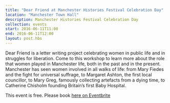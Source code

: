 ```yaml
---
title: "Dear Friend at Manchester Histories Festival Celebration Day"
location: "Manchester Town Hall"
description: Manchester Histories Festival Celebration Day
collection: events
start: 2016-06-11T11:00
end: 2016-06-11T12:00
layout: post.hbs
---
```

Dear Friend is a letter writing project celebrating women in public life and in struggles for liberation. Come to this workshop to learn more about the role that women played in Manchester life, both in the past and in the present. Manchester has seen women involved in all walks of life: from Mary Fiedes and the fight for universal suffrage, to Margaret Ashton, the first local councillor, to Mary Greg, famously collecting artefacts from a dying time, to Catherine Chisholm founding Britain’s first Baby Hospital. 

This event is free. Please book [here on Eventbrite](https://www.eventbrite.co.uk/e/dear-friend-at-manchester-histories-festival-celebration-day-tickets-24393579854)
